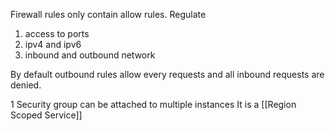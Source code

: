 Firewall rules 
only contain allow rules.
Regulate 
1. access to ports 
2. ipv4 and ipv6
3. inbound and outbound network

By default outbound rules allow every requests and all inbound requests are denied.

1 Security group can be attached to multiple instances
It is a [[Region Scoped Service]]

